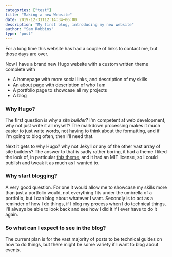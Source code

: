 ```yaml
---
categories: ["test"]
title: "Making a new Website"
date: 2019-12-31T12:14:34+06:00
description: "My first blog, introducing my new website"
author: "Sam Robbins"
type: "post"
---
```


For a long time this website has had a couple of links to contact me, but those days are over.

Now I have a brand new Hugo website with a custom written theme complete with

- A homepage with more social links, and description of my skills
- An about page with description of who I am
- A portfolio page to showcase all my projects
- A blog

### Why Hugo?

The first question is why a _site builder_? I'm competent at web development, why not just write it all myself? The markdown processing makes it much easier to just write words, not having to think about the formatting, and if I'm going to blog often, then I'll need that.

Next it gets to why Hugo? why not Jekyll or any of the other vast array of site builders? The answer to that is sadly rather boring, it had a theme I liked the look of, in particular [this theme](https://github.com/themefisher/kross-hugo), and it had an MIT license, so I could publish and tweak it as much as I wanted to.

### Why start blogging?

A very good question. For one it would allow me to showcase my skills more than just a portfolio would, not everything fits under the umbrella of a portfolio, but I can blog about whatever I want. Secondly is to act as a reminder of how I do things, if I blog my process when I do technical things, I'll always be able to look back and see how I did it if I ever have to do it again.

### So what can I expect to see in the blog?

The current plan is for the vast majority of posts to be technical guides on how to do things, but there might be some variety if I want to blog about events.
